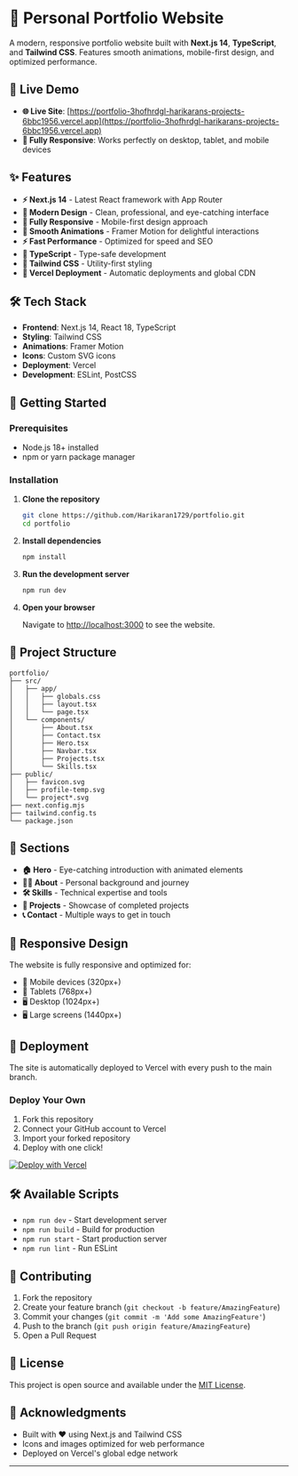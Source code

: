 # 🚀 Personal Portfolio Website

A modern, responsive portfolio website built with **Next.js 14**, **TypeScript**, and **Tailwind CSS**. Features smooth animations, mobile-first design, and optimized performance.

## 🌟 Live Demo

- **🌐 Live Site**: [https://portfolio-3hofhrdgl-harikarans-projects-6bbc1956.vercel.app](https://portfolio-3hofhrdgl-harikarans-projects-6bbc1956.vercel.app)
- **📱 Fully Responsive**: Works perfectly on desktop, tablet, and mobile devices

## ✨ Features

- **⚡ Next.js 14** - Latest React framework with App Router
- **🎨 Modern Design** - Clean, professional, and eye-catching interface
- **📱 Fully Responsive** - Mobile-first design approach
- **🌙 Smooth Animations** - Framer Motion for delightful interactions
- **⚡ Fast Performance** - Optimized for speed and SEO
- **🎯 TypeScript** - Type-safe development
- **💨 Tailwind CSS** - Utility-first styling
- **🚀 Vercel Deployment** - Automatic deployments and global CDN

## 🛠️ Tech Stack

- **Frontend**: Next.js 14, React 18, TypeScript
- **Styling**: Tailwind CSS
- **Animations**: Framer Motion
- **Icons**: Custom SVG icons
- **Deployment**: Vercel
- **Development**: ESLint, PostCSS

## 🚀 Getting Started

### Prerequisites

- Node.js 18+ installed
- npm or yarn package manager

### Installation

1. **Clone the repository**
   ```bash
   git clone https://github.com/Harikaran1729/portfolio.git
   cd portfolio
   ```

2. **Install dependencies**
   ```bash
   npm install
   ```

3. **Run the development server**
   ```bash
   npm run dev
   ```

4. **Open your browser**
   
   Navigate to [http://localhost:3000](http://localhost:3000) to see the website.

## 📁 Project Structure

```
portfolio/
├── src/
│   ├── app/
│   │   ├── globals.css
│   │   ├── layout.tsx
│   │   └── page.tsx
│   └── components/
│       ├── About.tsx
│       ├── Contact.tsx
│       ├── Hero.tsx
│       ├── Navbar.tsx
│       ├── Projects.tsx
│       └── Skills.tsx
├── public/
│   ├── favicon.svg
│   ├── profile-temp.svg
│   └── project*.svg
├── next.config.mjs
├── tailwind.config.ts
└── package.json
```

## 🎯 Sections

- **🏠 Hero** - Eye-catching introduction with animated elements
- **👨‍💻 About** - Personal background and journey
- **🛠️ Skills** - Technical expertise and tools
- **💼 Projects** - Showcase of completed projects
- **📞 Contact** - Multiple ways to get in touch

## 📱 Responsive Design

The website is fully responsive and optimized for:
- 📱 Mobile devices (320px+)
- 📱 Tablets (768px+)
- 🖥️ Desktop (1024px+)
- 🖥️ Large screens (1440px+)

## 🚀 Deployment

The site is automatically deployed to Vercel with every push to the main branch.

### Deploy Your Own

1. Fork this repository
2. Connect your GitHub account to Vercel
3. Import your forked repository
4. Deploy with one click!

[![Deploy with Vercel](https://vercel.com/button)](https://vercel.com/new/clone?repository-url=https://github.com/Harikaran1729/portfolio)

## 🛠️ Available Scripts

- `npm run dev` - Start development server
- `npm run build` - Build for production
- `npm run start` - Start production server
- `npm run lint` - Run ESLint

## 🤝 Contributing

1. Fork the repository
2. Create your feature branch (`git checkout -b feature/AmazingFeature`)
3. Commit your changes (`git commit -m 'Add some AmazingFeature'`)
4. Push to the branch (`git push origin feature/AmazingFeature`)
5. Open a Pull Request

## 📄 License

This project is open source and available under the [MIT License](LICENSE).

## 🙏 Acknowledgments

- Built with ❤️ using Next.js and Tailwind CSS
- Icons and images optimized for web performance
- Deployed on Vercel's global edge network

---
